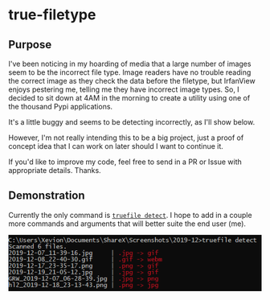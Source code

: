 # true-filetype

## Purpose

I've been noticing in my hoarding of media that a large number of images seem to be the incorrect file type. Image readers have no trouble reading the correct image as they check the data before the filetype, but IrfanView enjoys pestering me, telling me they have incorrect image types. So, I decided to sit down at 4AM in the morning to create a utility using one of the thousand Pypi applications.

It's a little buggy and seems to be detecting incorrectly, as I'll show below.

However, I'm not really intending this to be a big project, just a proof of concept idea that I can work on later should I want to continue it.

If you'd like to improve my code, feel free to send in a PR or Issue with appropriate details. Thanks.

## Demonstration

Currently the only command is [`truefile detect`](https://github.com/Xevion/truefile/blob/9faadcbf4c231c67a9fef85f19e4ff57eba0f937/truefile/cli.py#L24). I hope to add in a couple more commands and arguments that will better suite the end user (me).

![](./image1.png)